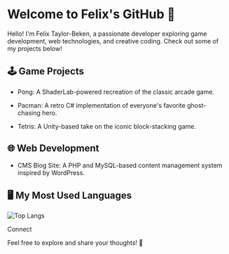 # **Welcome to Felix's GitHub 👋**

Hello! I'm Felix Taylor-Beken, a passionate developer exploring game development, web technologies, and creative coding. Check out some of my projects below!

## 🕹️ Game Projects

- Pong: A ShaderLab-powered recreation of the classic arcade game.

- Pacman: A retro C# implementation of everyone's favorite ghost-chasing hero.

- Tetris: A Unity-based take on the iconic block-stacking game.

## 🌐 Web Development

- CMS Blog Site: A PHP and MySQL-based content management system inspired by WordPress.

## 🖥️ My Most Used Languages

![Top Langs](https://github-readme-stats.vercel.app/api/top-langs/?username=Felix06-dev&size_weight=0.5&count_weight=0.5)

Connect

Feel free to explore and share your thoughts! 🚀

